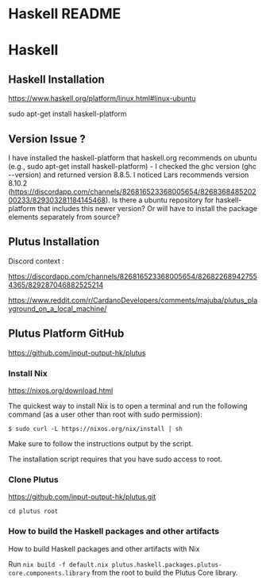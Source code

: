 # Haskell README


# Haskell

## Haskell Installation

https://www.haskell.org/platform/linux.html#linux-ubuntu

 sudo apt-get install haskell-platform

## Version Issue ?

I have installed the haskell-platform that haskell.org recommends on ubuntu (e.g., sudo apt-get install haskell-platform) - I checked the ghc version (ghc --version) and returned version 8.8.5. I noticed Lars recommends version 8.10.2 (https://discordapp.com/channels/826816523368005654/826836848520200233/829303281184145468). 
Is there a ubuntu repository for haskell-platform that includes this newer version? Or will have to install the package elements separately from source?

## Plutus Installation

Discord context :

https://discordapp.com/channels/826816523368005654/826822689427554365/829287046882525214

https://www.reddit.com/r/CardanoDevelopers/comments/majuba/plutus_playground_on_a_local_machine/

## Plutus Platform GitHub

https://github.com/input-output-hk/plutus

### Install Nix

https://nixos.org/download.html

The quickest way to install Nix is to open a terminal and run the following command (as a user other than root with sudo permission):

`$ sudo curl -L https://nixos.org/nix/install | sh`

Make sure to follow the instructions output by the script.

The installation script requires that you have sudo access to root.

### Clone Plutus

https://github.com/input-output-hk/plutus.git

`cd plutus root`

### How to build the Haskell packages and other artifacts

How to build Haskell packages and other artifacts with Nix

Run `nix build -f default.nix plutus.haskell.packages.plutus-core.components.library` from the root to build the Plutus Core library.

